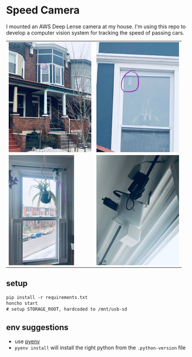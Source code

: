 # Speed Camera

I mounted an AWS Deep Lense camera at my house. I'm using this repo to develop a computer vision system for tracking the speed of passing cars.

<table>
    <tr>
        <td><img src="build-photos/outside.jpg" height="300"></td>
        <td><img src="build-photos/outside-closeup.jpg" height="300"></td>
    </tr>
    <tr>
        <td><img src="build-photos/inside.jpg" height="300"></td>
        <td><img src="build-photos/inside-closeup.jpg" height="300"></td>
    </tr>
</table>

## setup
```
pip install -r requirements.txt
honcho start
# setup STORAGE_ROOT, hardcoded to /mnt/usb-sd
```


## env suggestions
 * use [pyenv](https://github.com/pyenv/pyenv)
 * `pyenv install` will install the right python from the `.python-version` file
